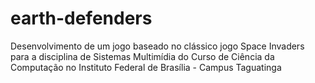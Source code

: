 # earth-defenders
Desenvolvimento de um jogo baseado no clássico jogo Space Invaders para a disciplina de Sistemas Multimídia do Curso de Ciência da Computação no Instituto Federal de Brasília - Campus Taguatinga
